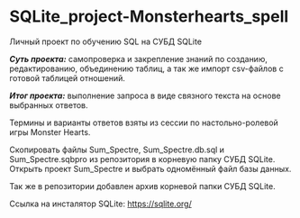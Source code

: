# SQLite_project-Monsterhearts_spell
Личный проект по обучению SQL на СУБД SQLite


***Суть проекта:*** самопроверка и закрепление знаний по созданию, редактированию, объединению таблиц, а так же импорт csv-файлов с готовой таблицей отношений. 

***Итог проекта:*** выполнение запроса в виде связного текста на основе выбранных ответов.

Термины и варианты ответов взяты из сессии по настольно-ролевой игры Monster Hearts.


Скопировать файлы Sum_Spectre, Sum_Spectre.db.sql и Sum_Spectre.sqbpro из репозитория в корневую папку СУБД SQLite.
Открыть проект Sum_Spectre и выбрать одномённый файл базы данных.

Так же в репозитории добавлен архив корневой папки СУБД SQLite.

Ссылка на инсталятор SQLite: https://sqlite.org/
